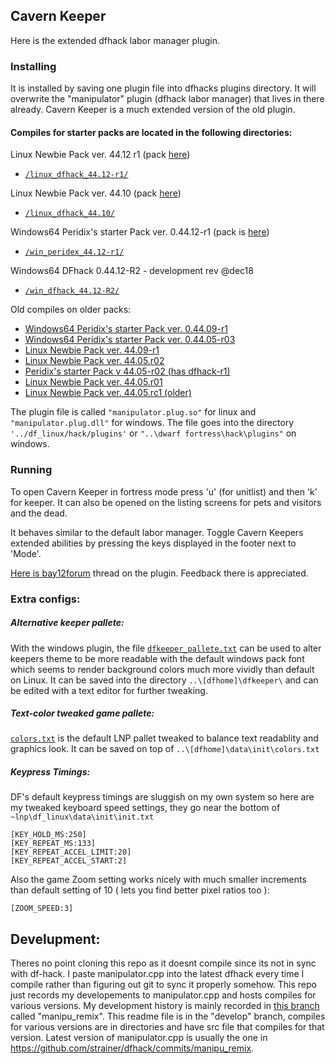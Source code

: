 ## Cavern Keeper 

Here is the extended dfhack labor manager plugin.

### Installing

It is installed by saving one plugin file into dfhacks plugins directory.
It will overwrite the "manipulator" plugin (dfhack labor manager) that lives in there already. Cavern Keeper is a much extended version of the old plugin.

#### Compiles for starter packs are located in the following directories:  

Linux Newbie Pack ver. 44.12 r1 (pack [here](http://dffd.bay12games.com/file.php?id=13244))
* [`/linux_dfhack_44.12-r1/`](https://github.com/strainer/dfhack/tree/develop/build/feb_df4405/linux_dfhack_44.12-r1)

Linux Newbie Pack ver. 44.10 (pack [here](http://dffd.bay12games.com/file.php?id=13244))
* [`/linux_dfhack_44.10/`](https://github.com/strainer/dfhack/tree/develop/build/feb_df4405/linux_dfhack_44_10)

Windows64 Peridix's starter Pack ver. 0.44.12-r1 (pack is [here](http://dffd.bay12games.com/file.php?id=7622))
* [`/win_peridex_44.12-r1/`](https://github.com/strainer/dfhack/tree/develop/build/feb_df4405/win_peridex_44.12-r1)

Windows64 DFhack 0.44.12-R2 - development rev @dec18
* [`/win_dfhack_44.12-R2/`](https://github.com/strainer/dfhack/tree/develop/build/feb_df4405/win_dfhack_44.12-R2)


Old compiles on older packs:

* [Windows64 Peridix's starter Pack ver. 0.44.09-r1](https://github.com/strainer/dfhack/tree/develop/build/feb_df4405/win_peridex_44.09-r1)
* [Windows64 Peridix's starter Pack ver. 0.44.05-r03](https://github.com/strainer/dfhack/tree/develop/build/feb_df4405/win_peridex_44r3)
* [Linux Newbie Pack ver. 44.09-r1](https://github.com/strainer/dfhack/tree/develop/build/feb_df4405/linux_dfhack_44.09-r1)
* [Linux Newbie Pack ver. 44.05.r02](https://github.com/strainer/dfhack/tree/develop/build/feb_df4405/linux_lnp_44r2) 
* [Peridix's starter Pack v 44.05-r02 (has dfhack-r1)](https://github.com/strainer/dfhack/tree/develop/build/feb_df4405/win_peridex_44r2)
* [Linux Newbie Pack ver. 44.05.r01](https://github.com/strainer/dfhack/tree/develop/build/feb_df4405/linux_lnp_44r1)
* [Linux Newbie Pack ver. 44.05.rc1 (older)](https://github.com/strainer/dfhack/tree/develop/build/feb_df4405/linux_lnp_44rc1)

The plugin file is called `"manipulator.plug.so"` for linux and `"manipulator.plug.dll"` for windows. The file goes into the directory `'../df_linux/hack/plugins'` or `"..\dwarf fortress\hack\plugins"` on windows.


### Running

To open Cavern Keeper in fortress mode press 'u' (for unitlist) and then 'k' for keeper. It can also be opened on the listing screens for pets and visitors and the dead.

It behaves similar to the default labor manager. Toggle 
Cavern Keepers extended abilities by pressing the keys
displayed in the footer next to 'Mode'.

[Here is bay12forum](http://www.bay12forums.com/smf/index.php?topic=169329.msg7678623#msg7678623) thread on the plugin. Feedback there is appreciated.


### Extra configs:

##### Alternative keeper pallete:

With the windows plugin, the file [`dfkeeper_pallete.txt`](https://github.com/strainer/dfhack/tree/develop/build/feb_df4405/dfkeeper_pallete.txt) can be used to alter keepers theme to be more readable with the default windows pack font which seems to render background colors much more vividly than default on Linux.
It can be saved into the directory `..\[dfhome]\dfkeeper\` and can be edited with a text editor for further tweaking.
 
##### Text-color tweaked game pallete:

[`colors.txt`](https://github.com/strainer/dfhack/tree/develop/build/feb_df4405/colors.txt) is the default LNP pallet tweaked to
balance text readablity and graphics look.
It can be saved on top of `..\[dfhome]\data\init\colors.txt`

##### Keypress Timings:

DF's default keypress timings are sluggish on my own system
so here are my tweaked keyboard speed settings, they go
near the bottom of `~lnp\df_linux\data\init\init.txt`

```
[KEY_HOLD_MS:250]
[KEY_REPEAT_MS:133]
[KEY_REPEAT_ACCEL_LIMIT:20]
[KEY_REPEAT_ACCEL_START:2]
```

Also the game Zoom setting works nicely with much smaller increments than default setting of 10 ( lets you find better pixel ratios too ):
```
[ZOOM_SPEED:3]
```

## Develupment:

Theres no point cloning this repo as it doesnt compile since its not in sync with df-hack. I paste manipulator.cpp into the latest dfhack every time I compile rather than figuring out git to sync it properly somehow. This repo just records my developements to manipulator.cpp and hosts compiles for various versions.
My development history is mainly recorded in [this branch](https://github.com/strainer/dfhack/commits/manipu_remix) called "manipu_remix".
This readme file is in the "develop" branch, compiles for various versions are in directories and have src file that compiles for that version.
Latest version of manipulator.cpp is usually the one in https://github.com/strainer/dfhack/commits/manipu_remix.